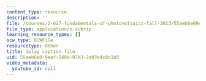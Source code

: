 ```yaml
---
content_type: resource
description: ''
file: /courses/2-627-fundamentals-of-photovoltaics-fall-2013/55aeb6e09eaf548b97b32a93b4c8c1b8_w6Gfm4D_pmw.vtt
file_type: application/x-subrip
learning_resource_types: []
ocw_type: OCWFile
resourcetype: Other
title: 3play caption file
uid: 55aeb6e0-9eaf-548b-97b3-2a93b4c8c1b8
video_metadata:
  youtube_id: null
---
```

